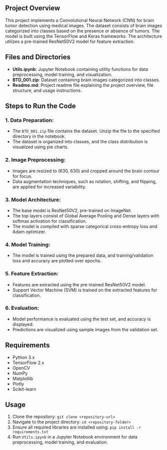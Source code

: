 ## Project Overview

This project implements a Convolutional Neural Network (CNN) for brain tumor detection using medical images. The dataset consists of brain images categorized into classes based on the presence or absence of tumors. The model is built using the TensorFlow and Keras frameworks. The architecture utilizes a pre-trained ResNet50V2 model for feature extraction.

## Files and Directories

- **Utils.ipynb**: Jupyter Notebook containing utility functions for data preprocessing, model training, and visualization.
- **BTD_001.zip**: Dataset containing brain images categorized into classes.
- **Readme.md**: Project readme file explaining the project overview, file structure, and usage instructions.

## Steps to Run the Code

### 1. **Data Preparation**:
   - The `BTD_001.zip` file contains the dataset. Unzip the file to the specified directory in the notebook.
   - The dataset is organized into classes, and the class distribution is visualized using pie charts.

### 2. **Image Preprocessing**:
   - Images are resized to (630, 630) and cropped around the brain contour for focus.
   - Data augmentation techniques, such as rotation, shifting, and flipping, are applied for increased variability.

### 3. **Model Architecture**:
   - The base model is ResNet50V2, pre-trained on ImageNet.
   - The top layers consist of Global Average Pooling and Dense layers with softmax activation for classification.
   - The model is compiled with sparse categorical cross-entropy loss and Adam optimizer.

### 4. **Model Training**:
   - The model is trained using the prepared data, and training/validation loss and accuracy are plotted over epochs.

### 5. **Feature Extraction**:
   - Features are extracted using the pre-trained ResNet50V2 model.
   - Support Vector Machine (SVM) is trained on the extracted features for classification.

### 6. **Evaluation**:
   - Model performance is evaluated using the test set, and accuracy is displayed.
   - Predictions are visualized using sample images from the validation set.

## Requirements

- Python 3.x
- TensorFlow 2.x
- OpenCV
- NumPy
- Matplotlib
- Plotly
- Scikit-learn

## Usage

1. Clone the repository: `git clone <repository-url>`<br>
2. Navigate to the project directory: `cd <repository-folder>`<br>
3. Ensure all required libraries are installed using: `pip install -r requirements.txt` <br>
4. Run `Utils.ipynb` in a Jupyter Notebook environment for data preprocessing, model training, and evaluation. <br>
